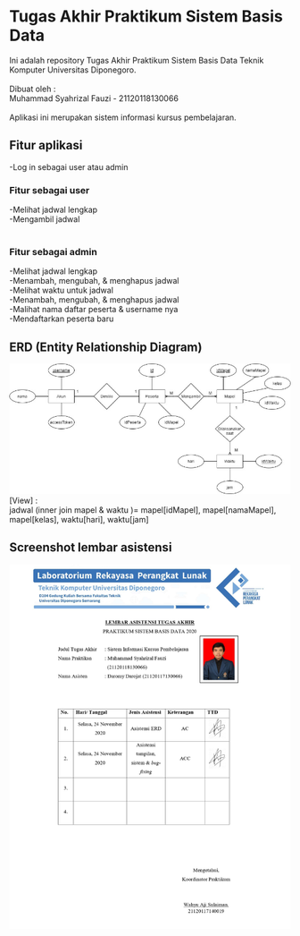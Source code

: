 # Tugas Akhir Praktikum Sistem Basis Data
Ini adalah repository Tugas Akhir Praktikum Sistem Basis Data Teknik Komputer Universitas Diponegoro. <br>
<br>
Dibuat oleh : <br>
Muhammad Syahrizal Fauzi - 21120118130066 <br> <br>
Aplikasi ini merupakan sistem informasi kursus pembelajaran.
## Fitur aplikasi
-Log in sebagai user atau admin<br>
### Fitur sebagai user 
-Melihat jadwal lengkap <br>
-Mengambil jadwal <br>
<br>
### Fitur sebagai admin 
-Melihat jadwal lengkap<br>
-Menambah, mengubah, & menghapus jadwal<br>
-Melihat waktu untuk jadwal<br>
-Menambah, mengubah, & menghapus jadwal<br>
-Malihat nama daftar peserta & username nya<br>
-Mendaftarkan peserta baru<br>
## ERD (Entity Relationship Diagram)
![ERD](https://raw.githubusercontent.com/syahrizalfauzi/Sistem-Informasi-Kursus-Pembelajaran/master/ERD.jpg)
[View] : <br>
jadwal (inner join mapel & waktu )= mapel[idMapel], mapel[namaMapel], mapel[kelas], waktu[hari], waktu[jam]
## Screenshot lembar asistensi
![Lembar asistensi TA](https://raw.githubusercontent.com/syahrizalfauzi/Sistem-Informasi-Kursus-Pembelajaran/master/Lembarasis.jpg)
